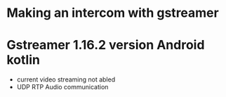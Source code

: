 # Making an intercom with gstreamer

# Gstreamer 1.16.2 version Android kotlin
- current video streaming not abled
- UDP RTP Audio communication
